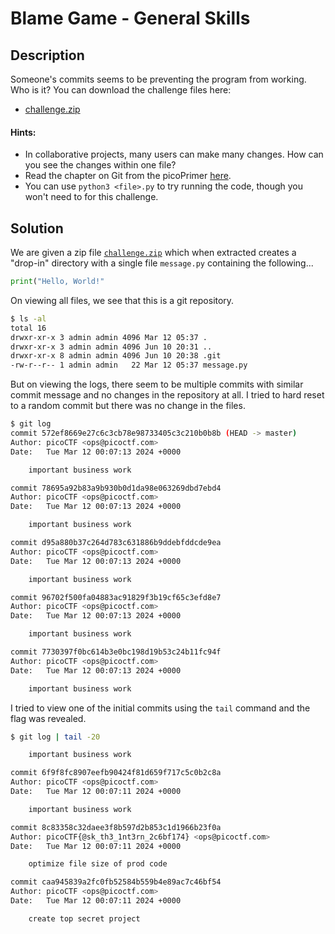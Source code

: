# Blame Game - General Skills

## Description

Someone's commits seems to be preventing the program from working. Who is it? You can download the challenge files here:

- [challenge.zip](./challenge.zip)

#### Hints:

- In collaborative projects, many users can make many changes. How can you see the changes within one file?
- Read the chapter on Git from the picoPrimer [here](https://primer.picoctf.org/#_git_version_control).
- You can use `python3 <file>.py` to try running the code, though you won't need to for this challenge.

## Solution

We are given a zip file [`challenge.zip`](./challenge.zip) which when extracted creates a "drop-in" directory with a single file `message.py` containing the following...

```python
print("Hello, World!"
```

On viewing all files, we see that this is a git repository.

```bash
$ ls -al
total 16
drwxr-xr-x 3 admin admin 4096 Mar 12 05:37 .
drwxr-xr-x 3 admin admin 4096 Jun 10 20:31 ..
drwxr-xr-x 8 admin admin 4096 Jun 10 20:38 .git
-rw-r--r-- 1 admin admin   22 Mar 12 05:37 message.py
```

But on viewing the logs, there seem to be multiple commits with similar commit message and no changes in the repository at all. I tried to hard reset to a random commit but there was no change in the files.

```bash
$ git log                                                                              
commit 572ef8669e27c6c3cb78e98733405c3c210b0b8b (HEAD -> master)
Author: picoCTF <ops@picoctf.com>
Date:   Tue Mar 12 00:07:13 2024 +0000

    important business work

commit 78695a92b83a9b930b0d1da98e063269dbd7ebd4
Author: picoCTF <ops@picoctf.com>
Date:   Tue Mar 12 00:07:13 2024 +0000

    important business work

commit d95a880b37c264d783c631886b9ddebfddcde9ea
Author: picoCTF <ops@picoctf.com>
Date:   Tue Mar 12 00:07:13 2024 +0000

    important business work

commit 96702f500fa04883ac91829f3b19cf65c3efd8e7
Author: picoCTF <ops@picoctf.com>
Date:   Tue Mar 12 00:07:13 2024 +0000

    important business work

commit 7730397f0bc614b3e0bc198d19b53c24b11fc94f
Author: picoCTF <ops@picoctf.com>
Date:   Tue Mar 12 00:07:13 2024 +0000

    important business work
```

I tried to view one of the initial commits using the `tail` command and the flag was revealed.

```bash
$ git log | tail -20

    important business work

commit 6f9f8fc8907eefb90424f81d659f717c5c0b2c8a
Author: picoCTF <ops@picoctf.com>
Date:   Tue Mar 12 00:07:11 2024 +0000

    important business work

commit 8c83358c32daee3f8b597d2b853c1d1966b23f0a
Author: picoCTF{@sk_th3_1nt3rn_2c6bf174} <ops@picoctf.com>
Date:   Tue Mar 12 00:07:11 2024 +0000

    optimize file size of prod code

commit caa945839a2fc0fb52584b559b4e89ac7c46bf54
Author: picoCTF <ops@picoctf.com>
Date:   Tue Mar 12 00:07:11 2024 +0000

    create top secret project
```
